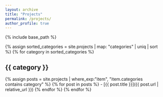 ```yaml
---
layout: archive
title: "Projects"
permalink: /projects/
author_profile: true
---
```


{% include base_path %}

{% assign sorted_categories = site.projects | map: "categories" | uniq | sort %}
{% for category in sorted_categories %}
  <h2 id="{{ category }}">{{ category }}</h2>
  {% assign posts = site.projects | where_exp:"item", "item.categories contains category" %}
  {% for post in posts %}
    - [{{ post.title }}]({{ post.url | relative_url }})
  {% endfor %}
{% endfor %}
